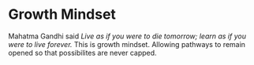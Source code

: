 # **Growth Mindset**

Mahatma Gandhi said *Live as if you were to die tomorrow; learn as if you were to live forever.* This is growth mindset. Allowing pathways to remain opened so that possibilites are never capped. 
